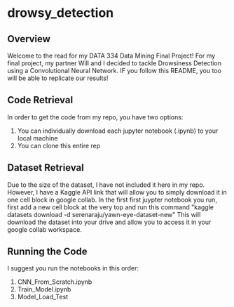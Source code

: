 # drowsy_detection

## Overview
Welcome to the read for my DATA 334 Data Mining Final Project!
For my final project, my partner Will and I decided to tackle Drowsiness Detection using a Convolutional Neural Network.
IF you follow this README, you too will be able to replicate our results!

## Code Retrieval
In order to get the code from my repo, you have two options:
1) You can individually download each jupyter notebook (.ipynb) to your local machine
2) You can clone this entire rep

## Dataset Retrieval
Due to the size of the dataset, I have not included it here in my repo. However, I have a Kaggle API link that will allow you to simply download it in one cell block in google collab.
In the first first juypter notebook you run, first add a new cell block at the very top and run this command "kaggle datasets download -d serenaraju/yawn-eye-dataset-new"
This will download the dataset into your drive and allow you to access it in your google collab workspace.

## Running the Code
I suggest you run the notebooks in this order:
1) CNN_From_Scratch.ipynb
2) Train_Model.ipynb
3) Model_Load_Test

